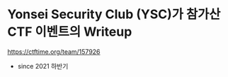 # Yonsei Security Club (YSC)가 참가산 CTF 이벤트의 Writeup

https://ctftime.org/team/157926

- since 2021 하반기